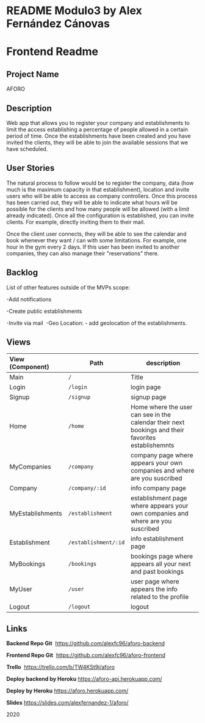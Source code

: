 # README Modulo3 by Alex Fernández Cánovas
# Frontend Readme

## Project Name
  AFORO

## Description

Web app that allows you to register your company and establishments to limit the access establishing a percentage of people allowed in a certain period of time. Once the establishments have been created and you have invited the clients, they will be able to join the available sessions that we have scheduled.

## User Stories

  The natural process to follow would be to register the company, data (how much is the maximum capacity in that establishment), location and invite users who will be able to access as company controllers.
  Once this process has been carried out, they will be able to indicate what hours will be possible for the clients and how many people will be allowed (with a limit already indicated). Once all the configuration is established, you can invite clients. For example, directly inviting them to their mail.

  Once the client user connects, they will be able to see the calendar and book whenever they want / can with some limitations. For example, one hour in the gym every 2 days. If this user has been invited to another companies, they can also manage their "reservations" there.

## Backlog

  ​List of other features outside of the MVPs scope:

  -Add notifications

  -Create public establishments

  -Invite via mail
  ​
  -Geo Location: - add geolocation of the establishments.

## Views

| View (Component) | Path         | description    |
| :--------------- | ------------ | -------------- |
| Main             | `/`          | Title          |
| Login            | `/login`     | login page     |
| Signup           | `/signup`    | signup page    |
| Home             | `/home`      | Home where the user can see in the calendar their next bookings and their favorites establishemnts  |
| MyCompanies      | `/company`   | company page where appears your own companies and where are you suscribed    |
| Company          | `/company/:id` | info company page  |
| MyEstablishments | `/establishment` | establishment page where appears your own companies and where are you suscribed|
| Establishment    | `/establishment/:id` | info establishment page |
| MyBookings       | `/bookings`  | bookings page where appears all your next and past bookings|
| MyUser           | `/user`      | user page where appears the info related to the profile|
| Logout           | `/logout`    | logout         |


## Links

  **Backend Repo Git**
  ​​ https://github.com/alexfc96/aforo-backend

  **Frontend Repo Git**
  ​​ https://github.com/alexfc96/aforo-frontend
  
  **Trello**
  ​ https://trello.com/b/TW4KSt9j/aforo

  **Deploy backend by Heroku**
  https://aforo-api.herokuapp.com/

  ​**Deploy by Heroku**
  https://aforo.herokuapp.com/

  **Slides**
  https://slides.com/alexfernandez-1/aforo/

2020